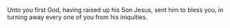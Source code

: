 Unto you first God, having raised up his Son Jesus, sent him to bless you, in turning away every one of you from his iniquities.
